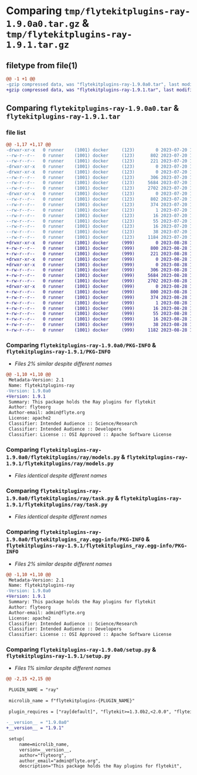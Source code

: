 # Comparing `tmp/flytekitplugins-ray-1.9.0a0.tar.gz` & `tmp/flytekitplugins-ray-1.9.1.tar.gz`

## filetype from file(1)

```diff
@@ -1 +1 @@
-gzip compressed data, was "flytekitplugins-ray-1.9.0a0.tar", last modified: Thu Jul 20 18:58:25 2023, max compression
+gzip compressed data, was "flytekitplugins-ray-1.9.1.tar", last modified: Mon Aug 28 16:43:13 2023, max compression
```

## Comparing `flytekitplugins-ray-1.9.0a0.tar` & `flytekitplugins-ray-1.9.1.tar`

### file list

```diff
@@ -1,17 +1,17 @@
-drwxr-xr-x   0 runner    (1001) docker     (123)        0 2023-07-20 18:58:25.936743 flytekitplugins-ray-1.9.0a0/
--rw-r--r--   0 runner    (1001) docker     (123)      802 2023-07-20 18:58:25.936743 flytekitplugins-ray-1.9.0a0/PKG-INFO
--rw-r--r--   0 runner    (1001) docker     (123)      221 2023-07-20 18:57:54.000000 flytekitplugins-ray-1.9.0a0/README.md
-drwxr-xr-x   0 runner    (1001) docker     (123)        0 2023-07-20 18:58:25.936743 flytekitplugins-ray-1.9.0a0/flytekitplugins/
-drwxr-xr-x   0 runner    (1001) docker     (123)        0 2023-07-20 18:58:25.936743 flytekitplugins-ray-1.9.0a0/flytekitplugins/ray/
--rw-r--r--   0 runner    (1001) docker     (123)      306 2023-07-20 18:57:54.000000 flytekitplugins-ray-1.9.0a0/flytekitplugins/ray/__init__.py
--rw-r--r--   0 runner    (1001) docker     (123)     5684 2023-07-20 18:57:54.000000 flytekitplugins-ray-1.9.0a0/flytekitplugins/ray/models.py
--rw-r--r--   0 runner    (1001) docker     (123)     2702 2023-07-20 18:57:54.000000 flytekitplugins-ray-1.9.0a0/flytekitplugins/ray/task.py
-drwxr-xr-x   0 runner    (1001) docker     (123)        0 2023-07-20 18:58:25.936743 flytekitplugins-ray-1.9.0a0/flytekitplugins_ray.egg-info/
--rw-r--r--   0 runner    (1001) docker     (123)      802 2023-07-20 18:58:25.000000 flytekitplugins-ray-1.9.0a0/flytekitplugins_ray.egg-info/PKG-INFO
--rw-r--r--   0 runner    (1001) docker     (123)      374 2023-07-20 18:58:25.000000 flytekitplugins-ray-1.9.0a0/flytekitplugins_ray.egg-info/SOURCES.txt
--rw-r--r--   0 runner    (1001) docker     (123)        1 2023-07-20 18:58:25.000000 flytekitplugins-ray-1.9.0a0/flytekitplugins_ray.egg-info/dependency_links.txt
--rw-r--r--   0 runner    (1001) docker     (123)       16 2023-07-20 18:58:25.000000 flytekitplugins-ray-1.9.0a0/flytekitplugins_ray.egg-info/namespace_packages.txt
--rw-r--r--   0 runner    (1001) docker     (123)       55 2023-07-20 18:58:25.000000 flytekitplugins-ray-1.9.0a0/flytekitplugins_ray.egg-info/requires.txt
--rw-r--r--   0 runner    (1001) docker     (123)       16 2023-07-20 18:58:25.000000 flytekitplugins-ray-1.9.0a0/flytekitplugins_ray.egg-info/top_level.txt
--rw-r--r--   0 runner    (1001) docker     (123)       38 2023-07-20 18:58:25.936743 flytekitplugins-ray-1.9.0a0/setup.cfg
--rw-r--r--   0 runner    (1001) docker     (123)     1184 2023-07-20 18:58:12.000000 flytekitplugins-ray-1.9.0a0/setup.py
+drwxr-xr-x   0 runner    (1001) docker     (999)        0 2023-08-28 16:43:13.030130 flytekitplugins-ray-1.9.1/
+-rw-r--r--   0 runner    (1001) docker     (999)      800 2023-08-28 16:43:13.030130 flytekitplugins-ray-1.9.1/PKG-INFO
+-rw-r--r--   0 runner    (1001) docker     (999)      221 2023-08-28 16:42:38.000000 flytekitplugins-ray-1.9.1/README.md
+drwxr-xr-x   0 runner    (1001) docker     (999)        0 2023-08-28 16:43:13.026130 flytekitplugins-ray-1.9.1/flytekitplugins/
+drwxr-xr-x   0 runner    (1001) docker     (999)        0 2023-08-28 16:43:13.030130 flytekitplugins-ray-1.9.1/flytekitplugins/ray/
+-rw-r--r--   0 runner    (1001) docker     (999)      306 2023-08-28 16:42:38.000000 flytekitplugins-ray-1.9.1/flytekitplugins/ray/__init__.py
+-rw-r--r--   0 runner    (1001) docker     (999)     5684 2023-08-28 16:42:38.000000 flytekitplugins-ray-1.9.1/flytekitplugins/ray/models.py
+-rw-r--r--   0 runner    (1001) docker     (999)     2702 2023-08-28 16:42:38.000000 flytekitplugins-ray-1.9.1/flytekitplugins/ray/task.py
+drwxr-xr-x   0 runner    (1001) docker     (999)        0 2023-08-28 16:43:13.030130 flytekitplugins-ray-1.9.1/flytekitplugins_ray.egg-info/
+-rw-r--r--   0 runner    (1001) docker     (999)      800 2023-08-28 16:43:12.000000 flytekitplugins-ray-1.9.1/flytekitplugins_ray.egg-info/PKG-INFO
+-rw-r--r--   0 runner    (1001) docker     (999)      374 2023-08-28 16:43:12.000000 flytekitplugins-ray-1.9.1/flytekitplugins_ray.egg-info/SOURCES.txt
+-rw-r--r--   0 runner    (1001) docker     (999)        1 2023-08-28 16:43:12.000000 flytekitplugins-ray-1.9.1/flytekitplugins_ray.egg-info/dependency_links.txt
+-rw-r--r--   0 runner    (1001) docker     (999)       16 2023-08-28 16:43:12.000000 flytekitplugins-ray-1.9.1/flytekitplugins_ray.egg-info/namespace_packages.txt
+-rw-r--r--   0 runner    (1001) docker     (999)       55 2023-08-28 16:43:12.000000 flytekitplugins-ray-1.9.1/flytekitplugins_ray.egg-info/requires.txt
+-rw-r--r--   0 runner    (1001) docker     (999)       16 2023-08-28 16:43:12.000000 flytekitplugins-ray-1.9.1/flytekitplugins_ray.egg-info/top_level.txt
+-rw-r--r--   0 runner    (1001) docker     (999)       38 2023-08-28 16:43:13.030130 flytekitplugins-ray-1.9.1/setup.cfg
+-rw-r--r--   0 runner    (1001) docker     (999)     1182 2023-08-28 16:43:00.000000 flytekitplugins-ray-1.9.1/setup.py
```

### Comparing `flytekitplugins-ray-1.9.0a0/PKG-INFO` & `flytekitplugins-ray-1.9.1/PKG-INFO`

 * *Files 2% similar despite different names*

```diff
@@ -1,10 +1,10 @@
 Metadata-Version: 2.1
 Name: flytekitplugins-ray
-Version: 1.9.0a0
+Version: 1.9.1
 Summary: This package holds the Ray plugins for flytekit
 Author: flyteorg
 Author-email: admin@flyte.org
 License: apache2
 Classifier: Intended Audience :: Science/Research
 Classifier: Intended Audience :: Developers
 Classifier: License :: OSI Approved :: Apache Software License
```

### Comparing `flytekitplugins-ray-1.9.0a0/flytekitplugins/ray/models.py` & `flytekitplugins-ray-1.9.1/flytekitplugins/ray/models.py`

 * *Files identical despite different names*

### Comparing `flytekitplugins-ray-1.9.0a0/flytekitplugins/ray/task.py` & `flytekitplugins-ray-1.9.1/flytekitplugins/ray/task.py`

 * *Files identical despite different names*

### Comparing `flytekitplugins-ray-1.9.0a0/flytekitplugins_ray.egg-info/PKG-INFO` & `flytekitplugins-ray-1.9.1/flytekitplugins_ray.egg-info/PKG-INFO`

 * *Files 2% similar despite different names*

```diff
@@ -1,10 +1,10 @@
 Metadata-Version: 2.1
 Name: flytekitplugins-ray
-Version: 1.9.0a0
+Version: 1.9.1
 Summary: This package holds the Ray plugins for flytekit
 Author: flyteorg
 Author-email: admin@flyte.org
 License: apache2
 Classifier: Intended Audience :: Science/Research
 Classifier: Intended Audience :: Developers
 Classifier: License :: OSI Approved :: Apache Software License
```

### Comparing `flytekitplugins-ray-1.9.0a0/setup.py` & `flytekitplugins-ray-1.9.1/setup.py`

 * *Files 1% similar despite different names*

```diff
@@ -2,15 +2,15 @@
 
 PLUGIN_NAME = "ray"
 
 microlib_name = f"flytekitplugins-{PLUGIN_NAME}"
 
 plugin_requires = ["ray[default]", "flytekit>=1.3.0b2,<2.0.0", "flyteidl>=1.1.10"]
 
-__version__ = "1.9.0a0"
+__version__ = "1.9.1"
 
 setup(
     name=microlib_name,
     version=__version__,
     author="flyteorg",
     author_email="admin@flyte.org",
     description="This package holds the Ray plugins for flytekit",
```

